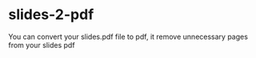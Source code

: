 # slides-2-pdf
You can convert your slides.pdf file to pdf, it remove unnecessary pages from your slides pdf
